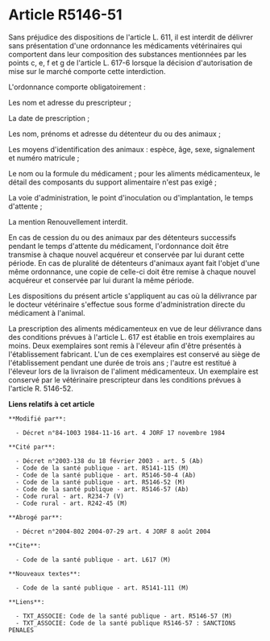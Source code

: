 # Article R5146-51

Sans préjudice des dispositions de l'article L. 611, il est interdit de délivrer sans présentation d'une ordonnance les
médicaments vétérinaires qui comportent dans leur composition des substances mentionnées par les points c, e, f et g de
l'article L. 617-6 lorsque la décision d'autorisation de mise sur le marché comporte cette interdiction. 

L'ordonnance comporte obligatoirement    : 

Les nom et adresse du prescripteur ; 

La date de prescription ; 

Les nom, prénoms et adresse du détenteur du ou des animaux ; 

Les moyens d'identification des animaux : espèce, âge, sexe, signalement et numéro matricule ; 

Le nom ou la formule du médicament ; pour les aliments médicamenteux, le détail des composants du support alimentaire n'est
pas exigé ; 

La voie d'administration, le point d'inoculation ou d'implantation, le temps d'attente ; 

La mention Renouvellement interdit. 

En cas de cession du ou des animaux par des détenteurs successifs pendant le temps d'attente du médicament, l'ordonnance doit
être transmise à chaque nouvel acquéreur et conservée par lui durant cette période. En cas de pluralité de détenteurs
d'animaux ayant fait l'objet d'une même ordonnance, une copie de celle-ci doit être remise à chaque nouvel acquéreur et
conservée par lui durant la même période. 

Les dispositions du présent article s'appliquent au cas où la délivrance par le docteur vétérinaire s'effectue sous forme
d'administration directe du médicament à l'animal. 

La prescription des aliments médicamenteux en vue de leur délivrance dans des conditions prévues à l'article L. 617 est
établie en trois exemplaires au moins. Deux exemplaires sont remis à l'éleveur afin d'être présentés à l'établissement
fabricant. L'un de ces exemplaires est conservé au siège de l'établissement pendant une durée de trois ans ; l'autre est
restitué à l'éleveur lors de la livraison de l'aliment médicamenteux. Un exemplaire est conservé par le vétérinaire
prescripteur dans les conditions prévues à l'article R. 5146-52.

**Liens relatifs à cet article**

	**Modifié par**:

	  - Décret n°84-1003 1984-11-16 art. 4 JORF 17 novembre 1984

	**Cité par**:

	  - Décret n°2003-138 du 18 février 2003 - art. 5 (Ab)
	  - Code de la santé publique - art. R5141-115 (M)
	  - Code de la santé publique - art. R5146-50-4 (Ab)
	  - Code de la santé publique - art. R5146-52 (M)
	  - Code de la santé publique - art. R5146-57 (Ab)
	  - Code rural - art. R234-7 (V)
	  - Code rural - art. R242-45 (M)

	**Abrogé par**:

	  - Décret n°2004-802 2004-07-29 art. 4 JORF 8 août 2004

	**Cite**:

	  - Code de la santé publique - art. L617 (M)

	**Nouveaux textes**:

	  - Code de la santé publique - art. R5141-111 (M)

	**Liens**:

	  - TXT_ASSOCIE: Code de la santé publique - art. R5146-57 (M)
	  - TXT_ASSOCIE: Code de la santé publique R5146-57 : SANCTIONS PENALES
